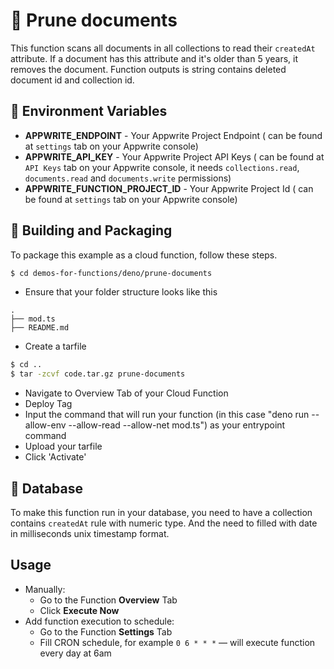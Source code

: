 # 📧  Prune documents
This function scans all documents in all collections to read their `createdAt` attribute. If a document has this attribute and it's older than 5 years, it removes the document. Function outputs is string contains deleted document id and collection id.

## 📝 Environment Variables

- **APPWRITE_ENDPOINT** - Your Appwrite Project Endpoint ( can be found at `settings` tab on your Appwrite console)
- **APPWRITE_API_KEY** - Your Appwrite Project API Keys ( can be found at `API Keys` tab on your Appwrite console, it needs `collections.read`, `documents.read` and `documents.write` permissions)
- **APPWRITE_FUNCTION_PROJECT_ID** - Your Appwrite Project Id ( can be found at `settings` tab on your Appwrite console)

## 🚀 Building and Packaging

To package this example as a cloud function, follow these steps.

```bash
$ cd demos-for-functions/deno/prune-documents
```

* Ensure that your folder structure looks like this 
```
.
├── mod.ts
├── README.md
```
* Create a tarfile

```bash
$ cd ..
$ tar -zcvf code.tar.gz prune-documents
```

* Navigate to Overview Tab of your Cloud Function
* Deploy Tag
* Input the command that will run your function (in this case "deno run --allow-env --allow-read --allow-net mod.ts") as your entrypoint command
* Upload your tarfile 
* Click 'Activate'

## 💽 Database

To make this function run in your database, you need to have a collection contains `createdAt` rule with numeric type. And the need to filled with date in milliseconds unix timestamp format.

## Usage
* Manually:
  * Go to the Function **Overview** Tab
  * Click **Execute Now**
* Add function execution to schedule:
  * Go to the Function **Settings** Tab
  * Fill CRON schedule, for example `0 6 * * *` — will execute function every day at 6am
